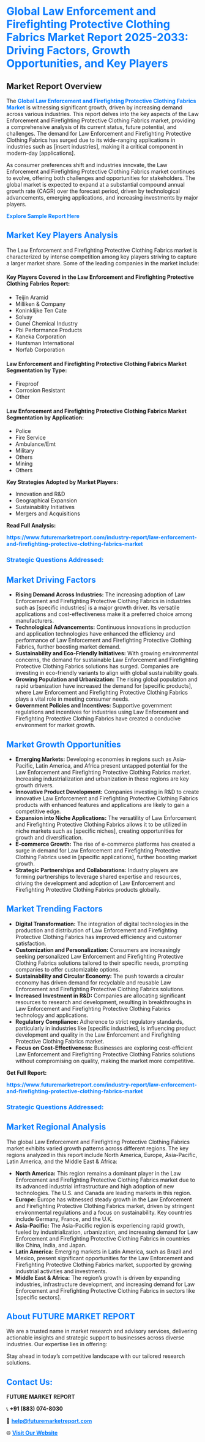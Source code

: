 <h1 style="color: #007BFF;">Global Law Enforcement and Firefighting Protective Clothing Fabrics Market Report 2025-2033: Driving Factors, Growth Opportunities, and Key Players</h1>

<section id="overview">
<h2>Market Report Overview</h2>
<p>The <a href="https://www.futuremarketreport.com/industry-report/law-enforcement-and-firefighting-protective-clothing-fabrics-market" style="color: #007BFF; text-decoration: none;"><strong>Global Law Enforcement and Firefighting Protective Clothing Fabrics Market</strong></a> is witnessing significant growth, driven by increasing demand across various industries. This report delves into the key aspects of the Law Enforcement and Firefighting Protective Clothing Fabrics market, providing a comprehensive analysis of its current status, future potential, and challenges. The demand for Law Enforcement and Firefighting Protective Clothing Fabrics has surged due to its wide-ranging applications in industries such as [insert industries], making it a critical component in modern-day [applications].</p>
<p>As consumer preferences shift and industries innovate, the Law Enforcement and Firefighting Protective Clothing Fabrics market continues to evolve, offering both challenges and opportunities for stakeholders. The global market is expected to expand at a substantial compound annual growth rate (CAGR) over the forecast period, driven by technological advancements, emerging applications, and increasing investments by major players.</p>
</section>

<section id="overview">
<p><a href="https://www.futuremarketreport.com/request-sample/reportId=31581" style="color: #007BFF; text-decoration: none;"><strong>Explore Sample Report Here</strong></a></p>
</section>

<section id="key-players">
<h2 style="color: #007BFF;">Market Key Players Analysis</h2>
<p>The Law Enforcement and Firefighting Protective Clothing Fabrics market is characterized by intense competition among key players striving to capture a larger market share. Some of the leading companies in the market include:</p>
<h4>Key Players Covered in the Law Enforcement and Firefighting Protective Clothing Fabrics Report:</h4>
<ul><li>Teijin Aramid</li><li>Milliken &amp; Company</li><li>Koninklijke Ten Cate</li><li>Solvay</li><li>Gunei Chemical Industry</li><li>Pbi Performance Products</li><li>Kaneka Corporation</li><li>Huntsman International</li><li>Norfab Corporation</li></ul>
<h4>Law Enforcement and Firefighting Protective Clothing Fabrics Market Segmentation by Type:</h4>
<ul><li>Fireproof</li><li>Corrosion Resistant</li><li>Other</li></ul>

<h4>Law Enforcement and Firefighting Protective Clothing Fabrics Market Segmentation by Application:</h4>
<ul><li>Police</li><li>Fire Service</li><li>Ambulance/Emt</li><li>Military</li><li>Others</li><li>Mining</li><li>Others</li></ul>
<p><strong>Key Strategies Adopted by Market Players:</strong></p>
<ul>
<li>Innovation and R&D</li>
<li>Geographical Expansion</li>
<li>Sustainability Initiatives</li>
<li>Mergers and Acquisitions</li>
</ul>
</section>

<section>
<p><strong>Read Full Analysis: </strong></p><a href="https://www.futuremarketreport.com/industry-report/law-enforcement-and-firefighting-protective-clothing-fabrics-market" style="color: #007BFF; text-decoration: none;"><strong>https://www.futuremarketreport.com/industry-report/law-enforcement-and-firefighting-protective-clothing-fabrics-market</strong></a>
<h3 style="color: #007BFF;">Strategic Questions Addressed:</h3>
</section>

<section id="driving-factors">
<h2 style="color: #007BFF;">Market Driving Factors</h2>
<ul>
<li><strong>Rising Demand Across Industries:</strong> The increasing adoption of Law Enforcement and Firefighting Protective Clothing Fabrics in industries such as [specific industries] is a major growth driver. Its versatile applications and cost-effectiveness make it a preferred choice among manufacturers.</li>
<li><strong>Technological Advancements:</strong> Continuous innovations in production and application technologies have enhanced the efficiency and performance of Law Enforcement and Firefighting Protective Clothing Fabrics, further boosting market demand.</li>
<li><strong>Sustainability and Eco-Friendly Initiatives:</strong> With growing environmental concerns, the demand for sustainable Law Enforcement and Firefighting Protective Clothing Fabrics solutions has surged. Companies are investing in eco-friendly variants to align with global sustainability goals.</li>
<li><strong>Growing Population and Urbanization:</strong> The rising global population and rapid urbanization have increased the demand for [specific products], where Law Enforcement and Firefighting Protective Clothing Fabrics plays a vital role in meeting consumer needs.</li>
<li><strong>Government Policies and Incentives:</strong> Supportive government regulations and incentives for industries using Law Enforcement and Firefighting Protective Clothing Fabrics have created a conducive environment for market growth.</li>
</ul>
</section>

<section id="growth-opportunities">
<h2 style="color: #007BFF;">Market Growth Opportunities</h2>
<ul>
<li><strong>Emerging Markets:</strong> Developing economies in regions such as Asia-Pacific, Latin America, and Africa present untapped potential for the Law Enforcement and Firefighting Protective Clothing Fabrics market. Increasing industrialization and urbanization in these regions are key growth drivers.</li>
<li><strong>Innovative Product Development:</strong> Companies investing in R&D to create innovative Law Enforcement and Firefighting Protective Clothing Fabrics products with enhanced features and applications are likely to gain a competitive edge.</li>
<li><strong>Expansion into Niche Applications:</strong> The versatility of Law Enforcement and Firefighting Protective Clothing Fabrics allows it to be utilized in niche markets such as [specific niches], creating opportunities for growth and diversification.</li>
<li><strong>E-commerce Growth:</strong> The rise of e-commerce platforms has created a surge in demand for Law Enforcement and Firefighting Protective Clothing Fabrics used in [specific applications], further boosting market growth.</li>
<li><strong>Strategic Partnerships and Collaborations:</strong> Industry players are forming partnerships to leverage shared expertise and resources, driving the development and adoption of Law Enforcement and Firefighting Protective Clothing Fabrics products globally.</li>
</ul>
</section>

<section id="trending-factors">
<h2 style="color: #007BFF;">Market Trending Factors</h2>
<ul>
<li><strong>Digital Transformation:</strong> The integration of digital technologies in the production and distribution of Law Enforcement and Firefighting Protective Clothing Fabrics has improved efficiency and customer satisfaction.</li>
<li><strong>Customization and Personalization:</strong> Consumers are increasingly seeking personalized Law Enforcement and Firefighting Protective Clothing Fabrics solutions tailored to their specific needs, prompting companies to offer customizable options.</li>
<li><strong>Sustainability and Circular Economy:</strong> The push towards a circular economy has driven demand for recyclable and reusable Law Enforcement and Firefighting Protective Clothing Fabrics solutions.</li>
<li><strong>Increased Investment in R&D:</strong> Companies are allocating significant resources to research and development, resulting in breakthroughs in Law Enforcement and Firefighting Protective Clothing Fabrics technology and applications.</li>
<li><strong>Regulatory Compliance:</strong> Adherence to strict regulatory standards, particularly in industries like [specific industries], is influencing product development and quality in the Law Enforcement and Firefighting Protective Clothing Fabrics market.</li>
<li><strong>Focus on Cost-Effectiveness:</strong> Businesses are exploring cost-efficient Law Enforcement and Firefighting Protective Clothing Fabrics solutions without compromising on quality, making the market more competitive.</li>
</ul>
</section>

<section>
<p><strong>Get Full Report: </strong></p><a href="https://www.futuremarketreport.com/industry-report/law-enforcement-and-firefighting-protective-clothing-fabrics-market" style="color: #007BFF; text-decoration: none;"><strong>https://www.futuremarketreport.com/industry-report/law-enforcement-and-firefighting-protective-clothing-fabrics-market</strong></a>
<h3 style="color: #007BFF;">Strategic Questions Addressed:</h3>
</section>


<section id="regional-analysis">
<h2 style="color: #007BFF;">Market Regional Analysis</h2>
<p>The global Law Enforcement and Firefighting Protective Clothing Fabrics market exhibits varied growth patterns across different regions. The key regions analyzed in this report include North America, Europe, Asia-Pacific, Latin America, and the Middle East & Africa:</p>
<ul>
<li><strong>North America:</strong> This region remains a dominant player in the Law Enforcement and Firefighting Protective Clothing Fabrics market due to its advanced industrial infrastructure and high adoption of new technologies. The U.S. and Canada are leading markets in this region.</li>
<li><strong>Europe:</strong> Europe has witnessed steady growth in the Law Enforcement and Firefighting Protective Clothing Fabrics market, driven by stringent environmental regulations and a focus on sustainability. Key countries include Germany, France, and the U.K.</li>
<li><strong>Asia-Pacific:</strong> The Asia-Pacific region is experiencing rapid growth, fueled by industrialization, urbanization, and increasing demand for Law Enforcement and Firefighting Protective Clothing Fabrics in countries like China, India, and Japan.</li>
<li><strong>Latin America:</strong> Emerging markets in Latin America, such as Brazil and Mexico, present significant opportunities for the Law Enforcement and Firefighting Protective Clothing Fabrics market, supported by growing industrial activities and investments.</li>
<li><strong>Middle East & Africa:</strong> The region’s growth is driven by expanding industries, infrastructure development, and increasing demand for Law Enforcement and Firefighting Protective Clothing Fabrics in sectors like [specific sectors].</li>
</ul>
</section>

<footer>
<h2 style="color: #007BFF;">About FUTURE MARKET REPORT</h2>
<p>We are a trusted name in market research and advisory services, delivering actionable insights and strategic support to businesses across diverse industries. Our expertise lies in offering:</p>

<p>Stay ahead in today’s competitive landscape with our tailored research solutions.</p>

<h2 style="color: #007BFF;">Contact Us:</h2>
<p><strong>FUTURE MARKET REPORT</strong></p>
<p>📞 <strong>+91 (883) 074-8030</strong></p>
<p>📧 <strong><a href="mailto:help@futuremarketreport.com" style="color: #007BFF;">help@futuremarketreport.com</a></strong></p>
<p>🌐 <strong><a href="https://www.futuremarketreport.com/" style="color: #007BFF;">Visit Our Website</a></strong></p>
</footer>